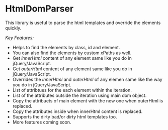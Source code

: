 # HtmlDomParser
This library is useful to parse the html templates and override the elements quickly. 

*Key Features:*
- Helps to find the elements by class, id and element.
- You can also find the elements by custom xPaths as well.
- Get *innerHtml* content of any element same like you do in jQuery/JavaScript.
- Get *outerHtml* content of any element same like you do in jQuery/JavaScript.
- Overrides the *innerHtml* and *outerHtml* of any elemen same like the way you do in jQuery/JavaScript.
- List of attribtues for the each element within the iteration. 
- List of the attributes outside the iteration using main dom object. 
- Copy the attribuets of main element with the new one when outerHtml is replaced.
- Copy the attributes inside when innerHtml content is replaced.
- Supports the dirty bad/or dirty html templates too.
- More features coming soon.
